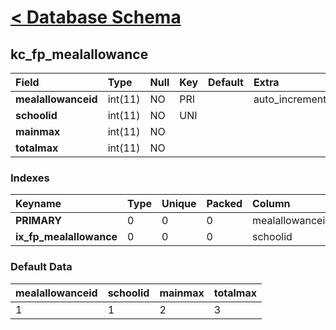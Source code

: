 # [< Database Schema](DatabaseSchema.md) #

## kc\_fp\_mealallowance ##
| **Field** | Type | Null | Key | Default | Extra | Comment |
|:----------|:-----|:-----|:----|:--------|:------|:--------|
| **mealallowanceid** | int(11) | NO | PRI |  | auto\_increment |  |
| **schoolid** | int(11) | NO | UNI |  |  |  |
| **mainmax** | int(11) | NO |  |  |  |  |
| **totalmax** | int(11) | NO |  |  |  |  |


### Indexes ###
| **Keyname** | Type | Unique | Packed | Column | Seq | Cardinality | Collation | Null | Comment |
|:------------|:-----|:-------|:-------|:-------|:----|:------------|:----------|:-----|:--------|
| **PRIMARY** | 0 | 0 | 0 | mealallowanceid | 1 | 1 | A | 0 | 0 |
| **ix\_fp\_mealallowance** | 0 | 0 | 0 | schoolid | 1 | 1 | A | 0 | 0 |


### Default Data ###
| mealallowanceid | schoolid | mainmax | totalmax |
|:----------------|:---------|:--------|:---------|
| 1 | 1 | 2 | 3 |